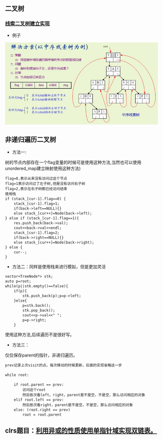 
## 二叉树

### [线索二叉树建立实现](threadbitree.cpp)

- 例子

![例子](threadtree.PNG)


## 非递归遍历二叉树


- 方法一:

树的节点内部存在一个flag变量的时候可是使用这种方法,当然也可以使用unordered_map建立映射使用这种方法)

```
flag=0,表示从来没有访问过这个节点
flag=1表示访问过了左子树,但是没有访问右子树
flag=2,表示左右子树都已经访问结束
使用栈
if (stack_[cur-1].flag==0) {
    stack_[cur-1].flag=1;
    if(back->left==NULL){}
    else stack_[cur++]=Node(back->left);
} else if (stack_[cur-1].flag==1){
    res.push_back(back->val);
    cout<<back->val<<endl;
    stack_[cur-1].flag=2;
    if(back->right==NULL){}
    else stack_[cur++]=Node(back->right);
} else {
    cur--;
}
```

- 方法二：同样是使用栈来进行模拟，但是更加灵活

```
vector<TreeNode*> stk;
auto p=root;
while(p||stk.empty()==false){
    if(p){
        stk.push_back(p);p=p->left;
    }else{
        p=stk.back();
        stk.pop_back();
        cout<<p->val<<" ";
        p=p->right;
    }

```

使用这种方法,后续遍历不是很好写。

- 方法三：

仅仅保存parent的指针，非递归遍历。

```
prev记录上次visit的点，每次移动的时候更新，后面的实现省略这一步

while root:
    
    if root.parent == prev:
        访问这个root
        然后依次看left，right，parent是不是空，不是空，那么访问相应的对象
    elif root.left == prev:
        然后依次看right，parent是不是空，不是空，那么访问相应的对象
    else: (root.right == prev)
        root = root.parent

```

## clrs题目：[利用异或的性质使用单指针域实现双链表。](http://blog.csdn.net/zilingxiyue/article/details/43275617)
